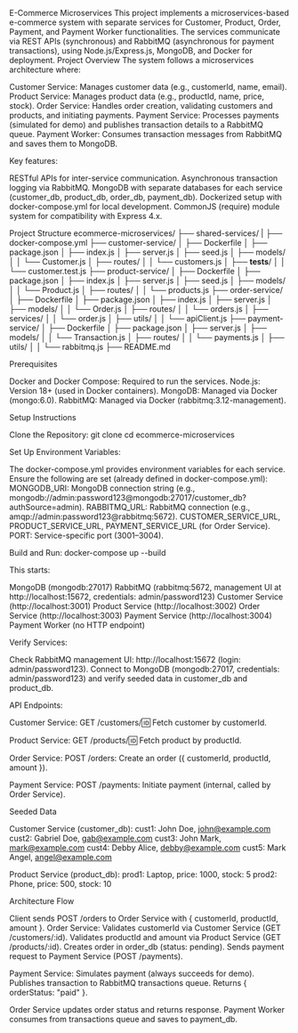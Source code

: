 E-Commerce Microservices
This project implements a microservices-based e-commerce system with separate services for Customer, Product, Order, Payment, and Payment Worker functionalities. The services communicate via REST APIs (synchronous) and RabbitMQ (asynchronous for payment transactions), using Node.js/Express.js, MongoDB, and Docker for deployment.
Project Overview
The system follows a microservices architecture where:

Customer Service: Manages customer data (e.g., customerId, name, email).
Product Service: Manages product data (e.g., productId, name, price, stock).
Order Service: Handles order creation, validating customers and products, and initiating payments.
Payment Service: Processes payments (simulated for demo) and publishes transaction details to a RabbitMQ queue.
Payment Worker: Consumes transaction messages from RabbitMQ and saves them to MongoDB.

Key features:

RESTful APIs for inter-service communication.
Asynchronous transaction logging via RabbitMQ.
MongoDB with separate databases for each service (customer_db, product_db, order_db, payment_db).
Dockerized setup with docker-compose.yml for local development.
CommonJS (require) module system for compatibility with Express 4.x.

Project Structure
ecommerce-microservices/
├── shared-services/
|   ├── docker-compose.yml
├── customer-service/
│   ├── Dockerfile
│   ├── package.json
│   ├── index.js
│   ├── server.js
│   ├── seed.js
│   ├── models/
│   │   └── Customer.js
│   ├── routes/
│   │   └── customers.js
│   ├── __tests__/
│   │   └── customer.test.js
├── product-service/
│   ├── Dockerfile
│   ├── package.json
│   ├── index.js
│   ├── server.js
│   ├── seed.js
│   ├── models/
│   │   └── Product.js
│   ├── routes/
│   │   └── products.js
├── order-service/
│   ├── Dockerfile
│   ├── package.json
│   ├── index.js
│   ├── server.js
│   ├── models/
│   │   └── Order.js
│   ├── routes/
│   │   └── orders.js
│   ├── services/
│   │   └── order.js
│   ├── utils/
│   │   └── apiClient.js
├── payment-service/
│   ├── Dockerfile
│   ├── package.json
│   ├── server.js
│   ├── models/
│   │   └── Transaction.js
│   ├── routes/
│   │   └── payments.js
│   ├── utils/
│   │   └── rabbitmq.js
├── README.md

Prerequisites

Docker and Docker Compose: Required to run the services.
Node.js: Version 18+ (used in Docker containers).
MongoDB: Managed via Docker (mongo:6.0).
RabbitMQ: Managed via Docker (rabbitmq:3.12-management).

Setup Instructions

Clone the Repository:
git clone <repository-url>
cd ecommerce-microservices


Set Up Environment Variables:

The docker-compose.yml provides environment variables for each service. Ensure the following are set (already defined in docker-compose.yml):
MONGODB_URI: MongoDB connection string (e.g., mongodb://admin:password123@mongodb:27017/customer_db?authSource=admin).
RABBITMQ_URL: RabbitMQ connection (e.g., amqp://admin:password123@rabbitmq:5672).
CUSTOMER_SERVICE_URL, PRODUCT_SERVICE_URL, PAYMENT_SERVICE_URL (for Order Service).
PORT: Service-specific port (3001–3004).

Build and Run:
docker-compose up --build

This starts:

MongoDB (mongodb:27017)
RabbitMQ (rabbitmq:5672, management UI at http://localhost:15672, credentials: admin/password123)
Customer Service (http://localhost:3001)
Product Service (http://localhost:3002)
Order Service (http://localhost:3003)
Payment Service (http://localhost:3004)
Payment Worker (no HTTP endpoint)


Verify Services:

Check RabbitMQ management UI: http://localhost:15672 (login: admin/password123).
Connect to MongoDB (mongodb:27017, credentials: admin/password123) and verify seeded data in customer_db and product_db.


API Endpoints:

Customer Service:
GET /customers/:id: Fetch customer by customerId.


Product Service:
GET /products/:id: Fetch product by productId.


Order Service:
POST /orders: Create an order ({ customerId, productId, amount }).


Payment Service:
POST /payments: Initiate payment (internal, called by Order Service).


Seeded Data

Customer Service (customer_db):
cust1: John Doe, john@example.com
cust2: Gabriel Doe, gab@example.com
cust3: John Mark, mark@example.com
cust4: Debby Alice, debby@example.com
cust5: Mark Angel, angel@example.com


Product Service (product_db):
prod1: Laptop, price: 1000, stock: 5
prod2: Phone, price: 500, stock: 10



Architecture Flow

Client sends POST /orders to Order Service with { customerId, productId, amount }.
Order Service:
Validates customerId via Customer Service (GET /customers/:id).
Validates productId and amount via Product Service (GET /products/:id).
Creates order in order_db (status: pending).
Sends payment request to Payment Service (POST /payments).


Payment Service:
Simulates payment (always succeeds for demo).
Publishes transaction to RabbitMQ transactions queue.
Returns { orderStatus: "paid" }.


Order Service updates order status and returns response.
Payment Worker consumes from transactions queue and saves to payment_db.
